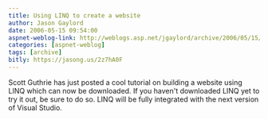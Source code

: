 ```yaml
---
title: Using LINQ to create a website
author: Jason Gaylord
date: 2006-05-15 09:54:00
aspnet-weblog-link: http://weblogs.asp.net/jgaylord/archive/2006/05/15/446467.aspx
categories: [aspnet-weblog]
tags: [archive]
bitly: https://jasong.us/2z7hA0F
---
```


Scott Guthrie has just posted a cool tutorial on building a website using LINQ which can now be downloaded. If you haven't downloaded LINQ yet to try it out, be sure to do so. LINQ will be fully integrated with the next version of Visual Studio.